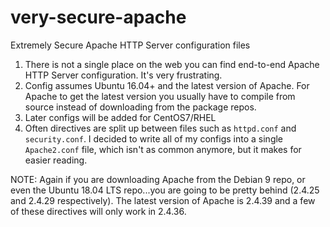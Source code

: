# very-secure-apache
Extremely Secure Apache HTTP Server configuration files

1. There is not a single place on the web you can find end-to-end Apache HTTP Server configuration. It's very frustrating. 
2. Config assumes Ubuntu 16.04+ and the latest version of Apache. For Apache to get the latest version you usually have to compile from source instead of downloading from the package repos. 
3. Later configs will be added for CentOS7/RHEL
4. Often directives are split up between files such as `httpd.conf` and `security.conf`. I decided to write all of my configs into a single `Apache2.conf` file, which isn't as common anymore, but it makes for easier reading.


NOTE:
Again if you are downloading Apache from the Debian 9 repo, or even the Ubuntu 18.04 LTS repo...you are going to be pretty behind (2.4.25 and 2.4.29 respectively). The latest version of Apache is 2.4.39 and a few of these directives will only work in 2.4.36.

